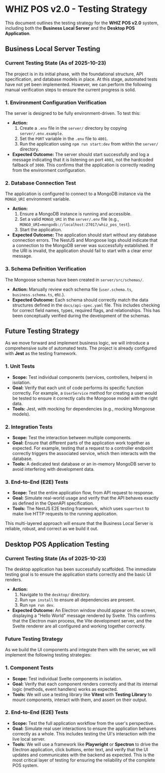 # WHIZ POS v2.0 - Testing Strategy

This document outlines the testing strategy for the **WHIZ POS v2.0** system, including both the **Business Local Server** and the **Desktop POS Application**.

## Business Local Server Testing

### Current Testing State (As of 2025-10-23)

The project is in its initial phase, with the foundational structure, API specification, and database models in place. At this stage, automated tests have not yet been implemented. However, we can perform the following manual verification steps to ensure the current progress is solid.

### 1. Environment Configuration Verification

The server is designed to be fully environment-driven. To test this:

*   **Action:**
    1.  Create a `.env` file in the `server/` directory by copying `server/.env.example`.
    2.  Set the `PORT` variable in the `.env` file to `4001`.
    3.  Run the application using `npm run start:dev` from within the `server/` directory.
*   **Expected Outcome:** The server should start successfully and log a message indicating that it is listening on port `4001`, not the hardcoded fallback of `3000`. This confirms that the application is correctly reading from the environment configuration.

### 2. Database Connection Test

The application is configured to connect to a MongoDB instance via the `MONGO_URI` environment variable.

*   **Action:**
    1.  Ensure a MongoDB instance is running and accessible.
    2.  Set a valid `MONGO_URI` in the `server/.env` file (e.g., `MONGO_URI=mongodb://localhost:27017/whiz_pos_test`).
    3.  Start the application.
*   **Expected Outcome:** The application should start without any database connection errors. The NestJS and Mongoose logs should indicate that a connection to the MongoDB server was successfully established. If the URI is invalid, the application should fail to start with a clear error message.

### 3. Schema Definition Verification

The Mongoose schemas have been created in `server/src/schemas/`.

*   **Action:** Manually review each schema file (`user.schema.ts`, `business.schema.ts`, etc.).
*   **Expected Outcome:** Each schema should correctly match the data structures defined in the `docs/api-spec.yaml` file. This includes checking for correct field names, types, required flags, and relationships. This has been conceptually verified during the development of the schemas.

## Future Testing Strategy

As we move forward and implement business logic, we will introduce a comprehensive suite of automated tests. The project is already configured with **Jest** as the testing framework.

### 1. Unit Tests

*   **Scope:** Test individual components (services, controllers, helpers) in isolation.
*   **Goal:** Verify that each unit of code performs its specific function correctly. For example, a `UserService` method for creating a user would be tested to ensure it correctly calls the Mongoose model with the right data.
*   **Tools:** Jest, with mocking for dependencies (e.g., mocking Mongoose models).

### 2. Integration Tests

*   **Scope:** Test the interaction between multiple components.
*   **Goal:** Ensure that different parts of the application work together as expected. For example, testing that a request to a controller endpoint correctly triggers the associated service, which then interacts with the database.
*   **Tools:** A dedicated test database or an in-memory MongoDB server to avoid interfering with development data.

### 3. End-to-End (E2E) Tests

*   **Scope:** Test the entire application flow, from API request to response.
*   **Goal:** Simulate real-world usage and verify that the API behaves exactly as defined in the OpenAPI specification.
*   **Tools:** The NestJS E2E testing framework, which uses `supertest` to make live HTTP requests to the running application.

This multi-layered approach will ensure that the Business Local Server is reliable, robust, and correct as we build it out.

## Desktop POS Application Testing

### Current Testing State (As of 2025-10-23)

The desktop application has been successfully scaffolded. The immediate testing goal is to ensure the application starts correctly and the basic UI renders.

*   **Action:**
    1.  Navigate to the `desktop/` directory.
    2.  Run `npm install` to ensure all dependencies are present.
    3.  Run `npm run dev`.
*   **Expected Outcome:** An Electron window should appear on the screen, displaying a "Hello World" message rendered by Svelte. This confirms that the Electron main process, the Vite development server, and the Svelte renderer are all configured and working together correctly.

### Future Testing Strategy

As we build the UI components and integrate them with the server, we will implement the following testing strategies:

### 1. Component Tests

*   **Scope:** Test individual Svelte components in isolation.
*   **Goal:** Verify that each component renders correctly and that its internal logic (methods, event handlers) works as expected.
*   **Tools:** We will use a testing library like **Vitest** with **Testing Library** to mount components, interact with them, and assert on their output.

### 2. End-to-End (E2E) Tests

*   **Scope:** Test the full application workflow from the user's perspective.
*   **Goal:** Simulate real user interactions to ensure the application behaves correctly as a whole. This includes testing the UI's interaction with the live local server.
*   **Tools:** We will use a framework like **Playwright** or **Spectron** to drive the Electron application, click buttons, enter text, and verify that the UI updates and communicates with the backend as expected. This is the most critical layer of testing for ensuring the reliability of the complete POS system.
